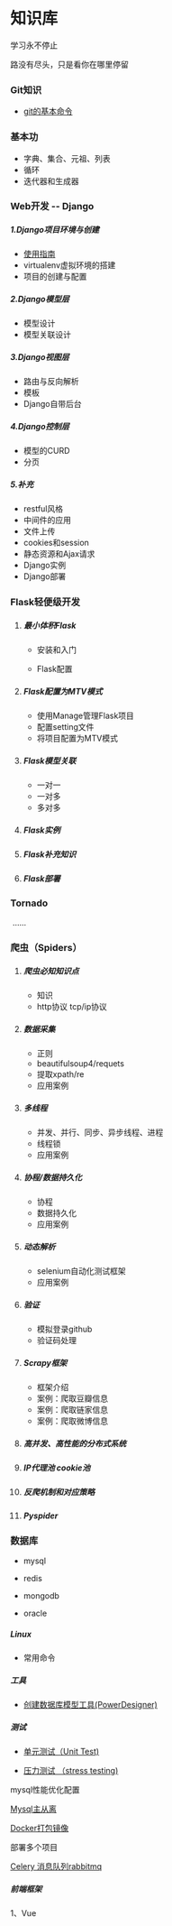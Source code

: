 

# 知识库
学习永不停止

路没有尽头，只是看你在哪里停留


### Git知识
 - [git的基本命令](Git/git1.md)

### 基本功
 - 字典、集合、元祖、列表
 - 循环
 - 迭代器和生成器

### Web开发 -- Django

#####  1.Django项目环境与创建

-  [使用指南](Django/django_intro.md)
- virtualenv虚拟环境的搭建
- 项目的创建与配置

#####  2.Django模型层

-  模型设计
-  模型关联设计

##### 3.Django视图层

- 路由与反向解析
- 模板
- Django自带后台

##### 4.Django控制层

- 模型的CURD
- 分页

##### 5.补充

- restful风格
- 中间件的应用
- 文件上传
- cookies和session
- 静态资源和Ajax请求
- Django实例
- Django部署

### Flask轻便级开发

1. ##### 最小体积Flask

   - 安装和入门

   - Flask配置

2. ##### Flask配置为MTV模式

   - 使用Manage管理Flask项目
   - 配置setting文件
   - 将项目配置为MTV模式

3. ##### Flask模型关联

   - 一对一
   - 一对多
   - 多对多

4. ##### Flask实例

5. ##### Flask补充知识

6. ##### Flask部署

   

### Tornado

​    ......



### 爬虫（Spiders）

1. ##### 爬虫必知知识点

   - 知识
   -  http协议 tcp/ip协议

2. ##### 数据采集

   - 正则
   - beautifulsoup4/requets
   - 提取xpath/re
   - 应用案例

3. ##### 多线程

   - 并发、并行、同步、异步线程、进程
   - 线程锁
   - 应用案例

4. ##### 协程/数据持久化

   - 协程
   - 数据持久化
   - 应用案例

5. ##### 动态解析

   - selenium自动化测试框架
   - 应用案例

6. ##### 验证

   - 模拟登录github
   - 验证码处理

7. ##### Scrapy框架

   - 框架介绍
   - 案例：爬取豆瓣信息
   - 案例：爬取链家信息
   - 案例：爬取微博信息

8. ##### 高并发、高性能的分布式系统

9. ##### IP代理池 cookie池

10. ##### 反爬机制和对应策略

11. ##### Pyspider



### 数据库

- mysql

- redis

- mongodb

- oracle

  

##### Linux

- 常用命令



##### 工具

- [创建数据库模型工具(PowerDesigner)](others/PowerDesigner.md)

  

##### 测试

- [单元测试（Unit Test)](others/Unit_Test.md)

- [压力测试 （stress testing)](others/stress_testing.md)

  

mysql性能优化配置

[Mysql主从离](others/mysql_optimize.md)

[Docker打包镜像](others/docker.md)

部署多个项目

[Celery 消息队列rabbitmq](others/celery_rabbitmq.md)







##### 前端框架

1、Vue



